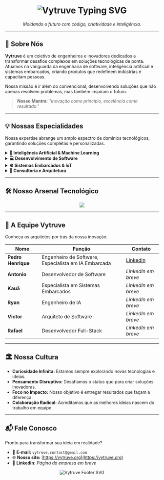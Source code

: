<h1 align="center">
  <img src="https://readme-typing-svg.demolab.com?font=Fira+Code&weight=700&size=30&duration=3000&pause=1000&color=FFFFFF&background=000000¢er=true&vCenter=true&width=800&lines=Vytruve;Engenharia+de+Software+%7C+Intelig%C3%AAncia+Artificial+%7C+Tecnologia+Embarcada" alt="Vytruve Typing SVG">
</h1>

<p align="center">
  <em>Moldando o futuro com código, criatividade e inteligência.</em>
</p>

---

## 🔮 Sobre Nós

**Vytruve** é um coletivo de engenheiros e inovadores dedicados a transformar desafios complexos em soluções tecnológicas de ponta. Atuamos na vanguarda da engenharia de software, inteligência artificial e sistemas embarcados, criando produtos que redefinem indústrias e capacitam pessoas.

Nossa missão é ir além do convencional, desenvolvendo soluções que não apenas resolvem problemas, mas também inspiram o futuro.

> **Nosso Mantra:** _"Inovação como princípio, excelência como resultado."_

---

## 💡 Nossas Especialidades

Nossa expertise abrange um amplo espectro de domínios tecnológicos, garantindo soluções completas e personalizadas.

<details>
  <summary><strong>🧠 Inteligência Artificial & Machine Learning</strong></summary>
  <br>
  <ul>
    <li>Desenvolvimento e fine-tuning de modelos de IA para <strong>visão computacional</strong>, <strong>processamento de linguagem natural (NLP)</strong> e <strong>automação inteligente</strong>.</li>
    <li>Implementação de <strong>IA embarcada</strong> em dispositivos de baixo consumo.</li>
    <li>Criação de dashboards e APIs inteligentes para análise de dados e tomada de decisão.</li>
  </ul>
</details>

<details>
  <summary><strong>💻 Desenvolvimento de Software</strong></summary>
  <br>
  <ul>
    <li>Criação de <strong>sistemas corporativos (ERP, CRM)</strong> e plataformas web escaláveis.</li>
    <li>Desenvolvimento de <strong>ferramentas de automação industrial</strong> e otimização de processos.</li>
    <li>Arquitetura e implementação de <strong>APIs robustas e seguras</strong>.</li>
  </ul>
</details>

<details>
  <summary><strong>⚙️ Sistemas Embarcados & IoT</strong></summary>
  <br>
  <ul>
    <li>Projetos com <strong>Raspberry Pi, ESP32, Arduino, e STM32</strong>.</li>
    <li>Programação em <strong>C, C++, Assembly</strong> para otimização de performance e recursos.</li>
    <li>Desenvolvimento de soluções de <strong>Internet das Coisas (IoT)</strong> com integração de sensores e controle remoto.</li>
  </ul>
</details>

<details>
  <summary><strong>🚀 Consultoria e Arquitetura</strong></summary>
  <br>
  <ul>
    <li>Consultoria especializada em <strong>arquitetura de software e IA</strong>.</li>
    <li>Desenvolvimento de <strong>soluções personalizadas</strong> para atender às necessidades específicas de cada cliente.</li>
    <li>Análise e otimização de <strong>linhas de produção industrial</strong>.</li>
  </ul>
</details>

---

## 🛠️ Nosso Arsenal Tecnológico

<p align="center">
  <a href="https://skillicons.dev">
    <img src="https://skillicons.dev/icons?i=python,cpp,c,java,html,css,js,react,nodejs,docker,kubernetes,aws,gcp,tensorflow,pytorch,opencv,git,github,linux,raspberrypi,arduino&perline=7" />
  </a>
</p>

---

## 👥 A Equipe Vytruve

Conheça os arquitetos por trás da nossa inovação.

| Nome               | Função                                               | Contato                                                                          |
| ------------------ | ---------------------------------------------------- | -------------------------------------------------------------------------------- |
| **Pedro Henrique** | Engenheiro de Software, Especialista em IA Embarcada | [LinkedIn](https://www.linkedin.com/in/pedro-henrique-garcia-58b147371/)         |
| **Antonio**        | Desenvolvedor de Software                            | *LinkedIn em breve*                                                              |
| **Kauã**           | Especialista em Sistemas Embarcados                  | *LinkedIn em breve*                                                              |
| **Ryan**           | Engenheiro de IA                                     | *LinkedIn em breve*                                                              |
| **Victor**         | Arquiteto de Software                                | *LinkedIn em breve*                                                              |
| **Rafael**         | Desenvolvedor Full-Stack                             | *LinkedIn em breve*                                                              |

---

## 🏛️ Nossa Cultura

-   **Curiosidade Infinita:** Estamos sempre explorando novas tecnologias e ideias.
-   **Pensamento Disruptivo:** Desafiamos o status quo para criar soluções inovadoras.
-   **Foco no Impacto:** Nosso objetivo é entregar resultados que façam a diferença.
-   **Colaboração Radical:** Acreditamos que as melhores ideias nascem do trabalho em equipe.

---

## 📬 Fale Conosco

Pronto para transformar sua ideia em realidade?

-   📧 **E-mail:** `vytruve.contact@gmail.com`
-   🌐 **Nosso site:** [https://vytruve.org](https://vytruve.org)
-   💼 **LinkedIn:** *Página da empresa em breve*

<p align="center">
  <img src="https://readme-typing-svg.demolab.com?font=Fira+Code&size=22&duration=3000&pause=1000&color=FFFFFF&background=000000¢er=true&vCenter=true&width=600&lines=Vytruve+%7C+Engenharia+para+o+Amanh%C3%A3" alt="Vytruve Footer SVG">
</p>

